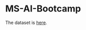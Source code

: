 # MS-AI-Bootcamp
 
The dataset is [here](https://drive.google.com/file/d/1xFQK7WtF_bcwOefu_m5mcJBMWcUevq4y/view?usp=sharing).
